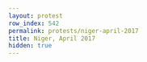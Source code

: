 ```yaml
---
layout: protest
row_index: 542
permalink: protests/niger-april-2017
title: Niger, April 2017
hidden: true
---
```

